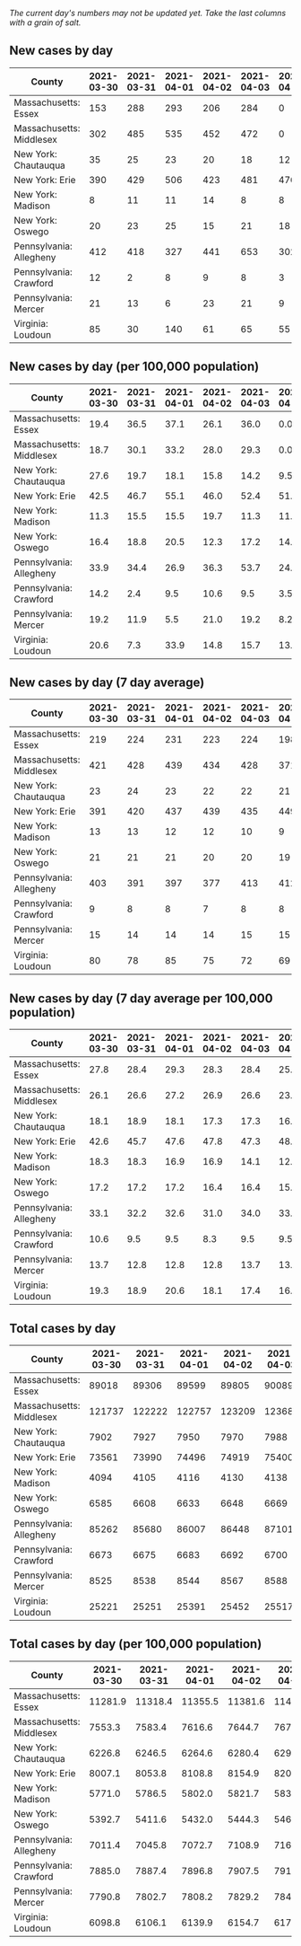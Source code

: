 _The current day's numbers may not be updated yet. Take the last columns with a grain of salt._
## New cases by day

| County | 2021-03-30 | 2021-03-31 | 2021-04-01 | 2021-04-02 | 2021-04-03 | 2021-04-04 | 2021-04-05 |
| --- | --- | --- | --- | --- | --- | --- | --- |
| Massachusetts: Essex | 153 | 288 | 293 | 206 | 284 | 0 | 334 |
| Massachusetts: Middlesex | 302 | 485 | 535 | 452 | 472 | 0 | 616 |
| New York: Chautauqua | 35 | 25 | 23 | 20 | 18 | 12 |  |
| New York: Erie | 390 | 429 | 506 | 423 | 481 | 476 |  |
| New York: Madison | 8 | 11 | 11 | 14 | 8 | 8 |  |
| New York: Oswego | 20 | 23 | 25 | 15 | 21 | 18 |  |
| Pennsylvania: Allegheny | 412 | 418 | 327 | 441 | 653 | 302 | 220 |
| Pennsylvania: Crawford | 12 | 2 | 8 | 9 | 8 | 3 | 5 |
| Pennsylvania: Mercer | 21 | 13 | 6 | 23 | 21 | 9 | 5 |
| Virginia: Loudoun | 85 | 30 | 140 | 61 | 65 | 55 | 51 |

## New cases by day (per 100,000 population)

| County | 2021-03-30 | 2021-03-31 | 2021-04-01 | 2021-04-02 | 2021-04-03 | 2021-04-04 | 2021-04-05 |
| --- | --- | --- | --- | --- | --- | --- | --- |
| Massachusetts: Essex | 19.4 | 36.5 | 37.1 | 26.1 | 36.0 | 0.0 | 42.3 |
| Massachusetts: Middlesex | 18.7 | 30.1 | 33.2 | 28.0 | 29.3 | 0.0 | 38.2 |
| New York: Chautauqua | 27.6 | 19.7 | 18.1 | 15.8 | 14.2 | 9.5 |  |
| New York: Erie | 42.5 | 46.7 | 55.1 | 46.0 | 52.4 | 51.8 |  |
| New York: Madison | 11.3 | 15.5 | 15.5 | 19.7 | 11.3 | 11.3 |  |
| New York: Oswego | 16.4 | 18.8 | 20.5 | 12.3 | 17.2 | 14.7 |  |
| Pennsylvania: Allegheny | 33.9 | 34.4 | 26.9 | 36.3 | 53.7 | 24.8 | 18.1 |
| Pennsylvania: Crawford | 14.2 | 2.4 | 9.5 | 10.6 | 9.5 | 3.5 | 5.9 |
| Pennsylvania: Mercer | 19.2 | 11.9 | 5.5 | 21.0 | 19.2 | 8.2 | 4.6 |
| Virginia: Loudoun | 20.6 | 7.3 | 33.9 | 14.8 | 15.7 | 13.3 | 12.3 |

## New cases by day (7 day average)

| County | 2021-03-30 | 2021-03-31 | 2021-04-01 | 2021-04-02 | 2021-04-03 | 2021-04-04 | 2021-04-05 |
| --- | --- | --- | --- | --- | --- | --- | --- |
| Massachusetts: Essex | 219 | 224 | 231 | 223 | 224 | 198 | 223 |
| Massachusetts: Middlesex | 421 | 428 | 439 | 434 | 428 | 371 | 409 |
| New York: Chautauqua | 23 | 24 | 23 | 22 | 22 | 21 |  |
| New York: Erie | 391 | 420 | 437 | 439 | 435 | 449 |  |
| New York: Madison | 13 | 13 | 12 | 12 | 10 | 9 |  |
| New York: Oswego | 21 | 21 | 21 | 20 | 20 | 19 |  |
| Pennsylvania: Allegheny | 403 | 391 | 397 | 377 | 413 | 412 | 396 |
| Pennsylvania: Crawford | 9 | 8 | 8 | 7 | 8 | 8 | 7 |
| Pennsylvania: Mercer | 15 | 14 | 14 | 14 | 15 | 15 | 14 |
| Virginia: Loudoun | 80 | 78 | 85 | 75 | 72 | 69 | 70 |

## New cases by day (7 day average per 100,000 population)

| County | 2021-03-30 | 2021-03-31 | 2021-04-01 | 2021-04-02 | 2021-04-03 | 2021-04-04 | 2021-04-05 |
| --- | --- | --- | --- | --- | --- | --- | --- |
| Massachusetts: Essex | 27.8 | 28.4 | 29.3 | 28.3 | 28.4 | 25.1 | 28.3 |
| Massachusetts: Middlesex | 26.1 | 26.6 | 27.2 | 26.9 | 26.6 | 23.0 | 25.4 |
| New York: Chautauqua | 18.1 | 18.9 | 18.1 | 17.3 | 17.3 | 16.5 |  |
| New York: Erie | 42.6 | 45.7 | 47.6 | 47.8 | 47.3 | 48.9 |  |
| New York: Madison | 18.3 | 18.3 | 16.9 | 16.9 | 14.1 | 12.7 |  |
| New York: Oswego | 17.2 | 17.2 | 17.2 | 16.4 | 16.4 | 15.6 |  |
| Pennsylvania: Allegheny | 33.1 | 32.2 | 32.6 | 31.0 | 34.0 | 33.9 | 32.6 |
| Pennsylvania: Crawford | 10.6 | 9.5 | 9.5 | 8.3 | 9.5 | 9.5 | 8.3 |
| Pennsylvania: Mercer | 13.7 | 12.8 | 12.8 | 12.8 | 13.7 | 13.7 | 12.8 |
| Virginia: Loudoun | 19.3 | 18.9 | 20.6 | 18.1 | 17.4 | 16.7 | 16.9 |

## Total cases by day

| County | 2021-03-30 | 2021-03-31 | 2021-04-01 | 2021-04-02 | 2021-04-03 | 2021-04-04 | 2021-04-05 |
| --- | --- | --- | --- | --- | --- | --- | --- |
| Massachusetts: Essex | 89018 | 89306 | 89599 | 89805 | 90089 | 90089 | 90423 |
| Massachusetts: Middlesex | 121737 | 122222 | 122757 | 123209 | 123681 | 123681 | 124297 |
| New York: Chautauqua | 7902 | 7927 | 7950 | 7970 | 7988 | 8000 |  |
| New York: Erie | 73561 | 73990 | 74496 | 74919 | 75400 | 75876 |  |
| New York: Madison | 4094 | 4105 | 4116 | 4130 | 4138 | 4146 |  |
| New York: Oswego | 6585 | 6608 | 6633 | 6648 | 6669 | 6687 |  |
| Pennsylvania: Allegheny | 85262 | 85680 | 86007 | 86448 | 87101 | 87403 | 87623 |
| Pennsylvania: Crawford | 6673 | 6675 | 6683 | 6692 | 6700 | 6703 | 6708 |
| Pennsylvania: Mercer | 8525 | 8538 | 8544 | 8567 | 8588 | 8597 | 8602 |
| Virginia: Loudoun | 25221 | 25251 | 25391 | 25452 | 25517 | 25572 | 25623 |

## Total cases by day (per 100,000 population)

| County | 2021-03-30 | 2021-03-31 | 2021-04-01 | 2021-04-02 | 2021-04-03 | 2021-04-04 | 2021-04-05 |
| --- | --- | --- | --- | --- | --- | --- | --- |
| Massachusetts: Essex | 11281.9 | 11318.4 | 11355.5 | 11381.6 | 11417.6 | 11417.6 | 11460.0 |
| Massachusetts: Middlesex | 7553.3 | 7583.4 | 7616.6 | 7644.7 | 7674.0 | 7674.0 | 7712.2 |
| New York: Chautauqua | 6226.8 | 6246.5 | 6264.6 | 6280.4 | 6294.6 | 6304.0 |  |
| New York: Erie | 8007.1 | 8053.8 | 8108.8 | 8154.9 | 8207.2 | 8259.0 |  |
| New York: Madison | 5771.0 | 5786.5 | 5802.0 | 5821.7 | 5833.0 | 5844.3 |  |
| New York: Oswego | 5392.7 | 5411.6 | 5432.0 | 5444.3 | 5461.5 | 5476.3 |  |
| Pennsylvania: Allegheny | 7011.4 | 7045.8 | 7072.7 | 7108.9 | 7162.6 | 7187.5 | 7205.6 |
| Pennsylvania: Crawford | 7885.0 | 7887.4 | 7896.8 | 7907.5 | 7916.9 | 7920.5 | 7926.4 |
| Pennsylvania: Mercer | 7790.8 | 7802.7 | 7808.2 | 7829.2 | 7848.4 | 7856.6 | 7861.2 |
| Virginia: Loudoun | 6098.8 | 6106.1 | 6139.9 | 6154.7 | 6170.4 | 6183.7 | 6196.0 |
